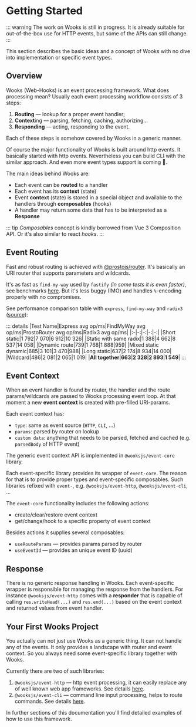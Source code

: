 <!-- <script setup>
    import VPFeatures from 'vitepress/dist/client/theme-default/components/VPFeatures.vue'

    const features = [
        {
            // icon: '🕸',
            title: 'Wooks HTTP',
            details: 'Create you HTTP Server that can easily replace any of well known web app frameworks',
            link: '/guide/http/',
        },
        {
            // icon: '💻',
            title: 'Wooks CLI',
            details: 'Create you CLI modularly with routing the commands',
            link: '/guide/cli/',
        },
    ]
</script> -->

# Getting Started

::: warning
The work on Wooks is still in progress. It is already suitable for
out-of-the-box use for HTTP events, but some of the APIs can still change.
:::

This section describes the basic ideas and a concept of Wooks with no dive into implementation or specific event types.

## Overview

Wooks (Web-Hooks) is an event processing framework. What does processing mean?
Usually each event processing workflow consists of 3 steps:

1. **Routing** — lookup for a proper event handler;
2. **Context**ing — parsing, fetching, caching, authorizing...
3. **Responding** — acting, responding to the event.

Each of these steps is somehow covered by Wooks in a generic manner.

Of course the major functionality of Wooks is built around http events.
It basically started with http events.
Nevertheless you can build CLI with the similar approach.
And even more event types support is coming :tada:.

The main ideas behind Wooks are:
- Each event can be **routed** to a handler
- Each event has its **context** (state)
- Event **context** (state) is stored in a special object and available to the handlers through **composables** (hooks)
- A handler may return some data that has to be interpreted as a **Response**

::: tip
*Composables* concept is kindly borrowed from Vue 3 Composition API. Or it's also similar to react *hooks*.
:::

## Event Routing

Fast and robust routing is achieved with [@prostojs/router](https://github.com/prostojs/router).
It's basically an URI router that supports parameters and wildcards.

It's as fast as `find-my-way` used by `fastify` *(in some tests it is even faster)*, see benchmarks [here](https://github.com/prostojs/router-benchmark).
But it's less buggy (IMO) and handles `%`-encoding properly with no compromises.

See performance comparison table with `express`, `find-my-way` and `radix3` ([source](https://github.com/prostojs/router-benchmark)):

::: details
|Test Name|Express avg op/ms|FindMyWay avg op/ms|ProstoRouter avg op/ms|Radix3 avg op/ms|
|:-|-:|-:|-:|-:|
|Short static|1 792|7 070|6 912|10 326|
|Static with same radix|1 388|4 662|8 537|14 058|
|Dynamic route|739|1 768|1 888|959|
|Mixed static dynamic|685|3 101|3 470|988|
|Long static|637|2 174|8 934|14 000|
|Wildcard|486|2 081|2 065|1 019|
|**All together**|**663**|**2 328**|**2 893**|**1 549**|
:::

## Event Context

When an event handler is found by router, the handler and the route params/wildcards are passed to Wooks processing event loop. At that moment a new **event context** is created with pre-filled URI-params.

Each event context has:
- `type`: same as event source (`HTTP`, `CLI`, ...)
- `params`: parsed by router on lookup
- `custom data`: anything that needs to be parsed, fetched and cached (e.g. `parsedBody` of HTTP event)

The generic event context API is implemented in `@wooksjs/event-core` library.

Each event-specific library provides its wrapper of `event-core`. The reason for that is to provide proper types and event-specific composables.
Such libraries refixed with `event-`, e.g. `@wooksjs/event-http`, `@wooksjs/event-cli`, ...

The `event-core` functionality includes the following actions:
- create/clear/restore event context
- get/change/hook to a specific property of event context

Besides actions it supplies several composables:
- `useRouteParams` — provides params parsed by router
- `useEventId` — provides an unique event ID (uuid)


## Response

There is no generic response handling in Wooks. Each event-specific wrapper is responsible for managing the response from the handlers.
For instance `@wooksjs/event-http` comes with a **responder** that is capable of calling `res.writeHead(...)` and `res.end(...)` based on the event
context and returned values from event handler.

## Your First Wooks Project

You actually can not just use Wooks as a generic thing. It can not handle any of the events. It only provides
a landscape with router and event context. So you always need some event-specific library together with Wooks.

Currently there are two of such libraries:

<!-- <VPFeatures
    :features="features"
/> -->

1. `@wooksjs/event-http` — http event processing, it can easily replace any of well known web app frameworks. See details [here](./http/).
1. `@wooksjs/event-cli` <Badge type="warning" text="WIP" /> — command line input processing, helps to route commands. See details [here](./cli/).

In further sections of this documentation you'll find detailed examples of how to use this framework.